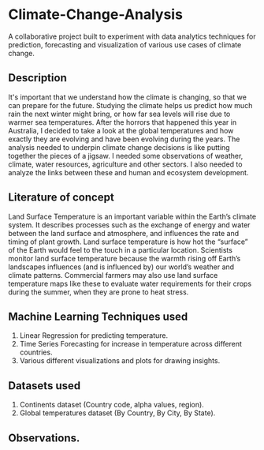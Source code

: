 # Climate-Change-Analysis
A collaborative project built to experiment with data analytics techniques for prediction, forecasting and visualization of various use cases of climate change.

## Description

It's important that we understand how the climate is changing, so that we can prepare for the future. Studying the climate helps us predict how much rain the next winter might bring, or how far sea levels will rise due to warmer sea temperatures. 
After the horrors that happened this year in Australia, I decided to take a look at the global temperatures and how exactly they are evolving and have been evolving during the years.
The analysis needed to underpin climate change decisions is like putting together the pieces of a jigsaw. I needed some observations of weather, climate, water resources, agriculture and other sectors. I also needed to analyze the links between these and human and ecosystem development.

## Literature of concept

Land Surface Temperature is an important variable within the Earth’s climate system. It describes processes such as the exchange of energy and water between the land surface and atmosphere, and influences the rate and timing of plant growth. Land surface temperature is how hot the “surface” of the Earth would feel to the touch in a particular location. 
Scientists monitor land surface temperature because the warmth rising off Earth’s landscapes influences (and is influenced by) our world’s weather and climate patterns. Commercial farmers may also use land surface temperature maps like these to evaluate water requirements for their crops during the summer, when they are prone to heat stress.

## Machine Learning Techniques used

1. Linear Regression for predicting temperature.
2. Time Series Forecasting for increase in temperature across different countries.
3. Various different visualizations and plots for drawing insights.

## Datasets used

1. Continents dataset (Country code, alpha values, region).
2. Global temperatures dataset (By Country, By City, By State).

## Observations.
